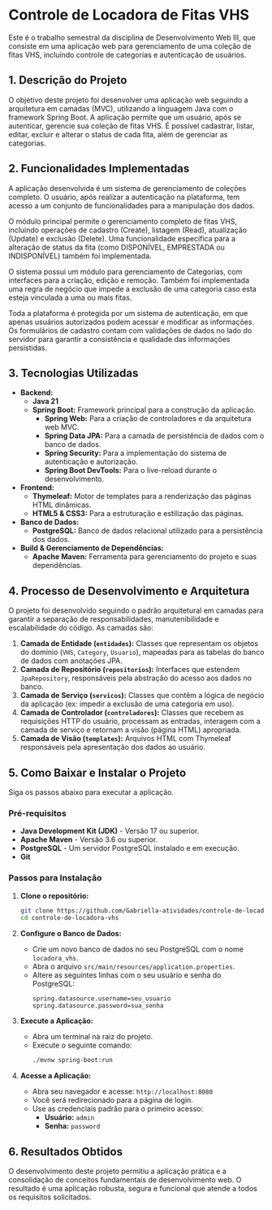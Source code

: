 # Controle de Locadora de Fitas VHS


Este é o trabalho semestral da disciplina de Desenvolvimento Web III, que consiste em uma aplicação web para gerenciamento de uma coleção de fitas VHS, incluindo controle de categorias e autenticação de usuários.


## 1. Descrição do Projeto


O objetivo deste projeto foi desenvolver uma aplicação web seguindo a arquitetura em camadas (MVC), utilizando a linguagem Java com o framework Spring Boot. A aplicação permite que um usuário, após se autenticar, gerencie sua coleção de fitas VHS. É possível cadastrar, listar, editar, excluir e alterar o status de cada fita, além de gerenciar as categorias.


## 2. Funcionalidades Implementadas
A aplicação desenvolvida é um sistema de gerenciamento de coleções completo. O usuário, após realizar a autenticação na plataforma, tem acesso a um conjunto de funcionalidades para a manipulação dos dados.


O módulo principal permite o gerenciamento completo de fitas VHS, incluindo operações de cadastro (Create), listagem (Read), atualização (Update) e exclusão (Delete). Uma funcionalidade específica para a alteração de status da fita (como DISPONÍVEL, EMPRESTADA ou INDISPONÍVEL) também foi implementada.


O sistema possui um módulo para gerenciamento de Categorias, com interfaces para a criação, edição e remoção. Também foi implementada uma regra de negócio que impede a exclusão de uma categoria caso esta esteja vinculada a uma ou mais fitas.


Toda a plataforma é protegida por um sistema de autenticação, em que apenas usuários autorizados podem acessar e modificar as informações.
Os formulários de cadastro contam com validações de dados no lado do servidor para garantir a consistência e qualidade das informações persistidas.


## 3. Tecnologias Utilizadas


- **Backend:**
  - **Java 21**
  - **Spring Boot:** Framework principal para a construção da aplicação.
    - **Spring Web:** Para a criação de controladores e da arquitetura web MVC.
    - **Spring Data JPA:** Para a camada de persistência de dados com o banco de dados.
    - **Spring Security:** Para a implementação do sistema de autenticação e autorização.
    - **Spring Boot DevTools:** Para o live-reload durante o desenvolvimento.
- **Frontend:**
  - **Thymeleaf:** Motor de templates para a renderização das páginas HTML dinâmicas.
  - **HTML5 & CSS3:** Para a estruturação e estilização das páginas.
- **Banco de Dados:**
  - **PostgreSQL:** Banco de dados relacional utilizado para a persistência dos dados.
- **Build & Gerenciamento de Dependências:**
  - **Apache Maven:** Ferramenta para gerenciamento do projeto e suas dependências.


## 4. Processo de Desenvolvimento e Arquitetura


O projeto foi desenvolvido seguindo o padrão arquitetural em camadas para garantir a separação de responsabilidades, manutenibilidade e escalabilidade do código. As camadas são:


1.  **Camada de Entidade (`entidades`):** Classes que representam os objetos do domínio (`VHS`, `Category`, `Usuario`), mapeadas para as tabelas do banco de dados com anotações JPA.
2.  **Camada de Repositório (`repositorios`):** Interfaces que estendem `JpaRepository`, responsáveis pela abstração do acesso aos dados no banco.
3.  **Camada de Serviço (`servicos`):** Classes que contêm a lógica de negócio da aplicação (ex: impedir a exclusão de uma categoria em uso).
4.  **Camada de Controlador (`controladores`):** Classes que recebem as requisições HTTP do usuário, processam as entradas, interagem com a camada de serviço e retornam a visão (página HTML) apropriada.
5.  **Camada de Visão (`templates`):** Arquivos HTML com Thymeleaf responsáveis pela apresentação dos dados ao usuário.


## 5. Como Baixar e Instalar o Projeto


Siga os passos abaixo para executar a aplicação.




### Pré-requisitos
- **Java Development Kit (JDK)** - Versão 17 ou superior.
- **Apache Maven** - Versão 3.6 ou superior.
- **PostgreSQL** - Um servidor PostgreSQL instalado e em execução.
- **Git**


### Passos para Instalação


1.  **Clone o repositório:**
    ```bash
    git clone https://github.com/Gabriella-atividades/controle-de-locadora-vhs.git
    cd controle-de-locadora-vhs
    ```


1.  **Configure o Banco de Dados:**
    - Crie um novo banco de dados no seu PostgreSQL com o nome `locadora_vhs`.
    - Abra o arquivo `src/main/resources/application.properties`.
    - Altere as seguintes linhas com o seu usuário e senha do PostgreSQL:
      ```properties
      spring.datasource.username=seu_usuario
      spring.datasource.password=sua_senha
      ```


2.  **Execute a Aplicação:**
    - Abra um terminal na raiz do projeto.
    - Execute o seguinte comando:
      ```bash
      ./mvnw spring-boot:run
      ```


4.  **Acesse a Aplicação:**
    - Abra seu navegador e acesse: `http://localhost:8080`
    - Você será redirecionado para a página de login.
    - Use as credenciais padrão para o primeiro acesso:
      - **Usuário:** `admin`
      - **Senha:** `password`


## 6. Resultados Obtidos


O desenvolvimento deste projeto permitiu a aplicação prática e a consolidação de conceitos fundamentais de desenvolvimento web. O resultado é uma aplicação robusta, segura e funcional que atende a todos os requisitos solicitados.

